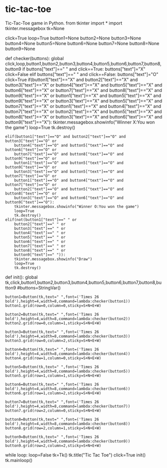 # tic-tac-toe
Tic-Tac-Toe game in Python.
from tkinter import *
import tkinter.messagebox
tk=None

click=True
loop=True
button1=None
button2=None
button3=None
button4=None
button5=None
button6=None
button7=None
button8=None
button9=None

def checker(buttons):
    global click,loop,button1,button2,button3,button4,button5,button6,button7,button8,button9
    if buttons["text"]==" " and click==True:
        buttons["text"]="X"
        click=False
    elif buttons["text"]==" " and click==False:
        buttons["text"]="O"
        click=True
    if(button1["text"]=="X" and button2["text"]=="X" and button3["text"]=="X" or
        button4["text"]=="X" and button5["text"]=="X" and button6["text"]=="X" or
        button7["text"]=="X" and button8["text"]=="X" and button9["text"]=="X" or
        button1["text"]=="X" and button5["text"]=="X" and button9["text"]=="X" or
        button3["text"]=="X" and button5["text"]=="X" and button7["text"]=="X" or
        button1["text"]=="X" and button4["text"]=="X" and button7["text"]=="X" or
        button2["text"]=="X" and button5["text"]=="X" and button8["text"]=="X" or
        button3["text"]=="X" and button6["text"]=="X" and button9["text"]=="X"):
        tkinter.messagebox.showinfo("Winner X:You won the game")
        loop=True
        tk.destroy()

    elif(button1["text"]=="O" and button2["text"]=="O" and button3["text"]=="O" or
        button4["text"]=="O" and button5["text"]=="O" and button6["text"]=="O" or
        button7["text"]=="O" and button8["text"]=="O" and button9["text"]=="O" or
        button1["text"]=="O" and button5["text"]=="O" and button9["text"]=="O" or
        button3["text"]=="O" and button5["text"]=="O" and button7["text"]=="O" or
        button1["text"]=="O" and button4["text"]=="O" and button7["text"]=="O" or
        button2["text"]=="O" and button5["text"]=="O" and button8["text"]=="O" or
        button3["text"]=="O" and button6["text"]=="O" and button9["text"]=="O"):
        tkinter.messagebox.showinfo("Winner O:You won the game")
        loop=True
        tk.destroy()
    elif(not(button1["text"]==" " or
        button2["text"]==" " or
        button3["text"]==" " or
        button4["text"]==" " or
        button5["text"]==" " or
        button6["text"]==" " or
        button7["text"]==" " or
        button8["text"]==" " or
        button9["text"]==" ")):
        tkinter.messagebox.showinfo("Draw")
        loop=True
        tk.destroy()

def init():
    global tk,click,button1,button2,button3,button4,button5,button6,button7,button8,button9
    #buttons=StringVar()

    button1=Button(tk,text=" ",font=('Times 26 bold'),height=4,width=8,command=lambda:checker(button1))
    button1.grid(row=0,column=0,sticky=S+N+E+W)

    button2=Button(tk,text=" ",font=('Times 26 bold'),height=4,width=8,command=lambda:checker(button2))
    button2.grid(row=0,column=1,sticky=S+N+E+W)

    button3=Button(tk,text=" ",font=('Times 26 bold'),height=4,width=8,command=lambda:checker(button3))
    button3.grid(row=0,column=2,sticky=S+N+E+W)

    button4=Button(tk,text=" ",font=('Times 26 bold'),height=4,width=8,command=lambda:checker(button4))
    button4.grid(row=1,column=0,sticky=S+N+E+W)

    button5=Button(tk,text=" ",font=('Times 26 bold'),height=4,width=8,command=lambda:checker(button5))
    button5.grid(row=1,column=1,sticky=S+N+E+W)

    button6=Button(tk,text=" ",font=('Times 26 bold'),height=4,width=8,command=lambda:checker(button6))
    button6.grid(row=1,column=2,sticky=S+N+E+W)

    button7=Button(tk,text=" ",font=('Times 26 bold'),height=4,width=8,command=lambda:checker(button7))
    button7.grid(row=2,column=0,sticky=S+N+E+W)

    button8=Button(tk,text=" ",font=('Times 26 bold'),height=4,width=8,command=lambda:checker(button8))
    button8.grid(row=2,column=1,sticky=S+N+E+W)

    button9=Button(tk,text=" ",font=('Times 26 bold'),height=4,width=8,command=lambda:checker(button9))
    button9.grid(row=2,column=2,sticky=S+N+E+W)

while loop:
    loop=False
    tk=Tk()
    tk.title("Tic Tac Toe")
    click=True
    init()
    tk.mainloop()

